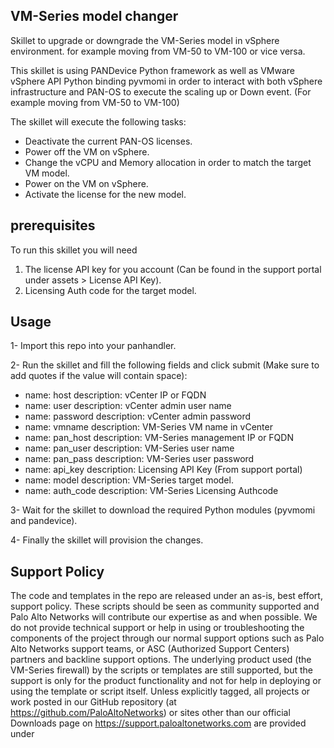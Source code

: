 ## VM-Series model changer ##
Skillet to upgrade or downgrade the VM-Series model in vSphere environment. for example moving from VM-50 to VM-100 or vice versa.
 
This skillet is using PANDevice Python framework as well as VMware vSphere API Python binding 
pyvmomi in order to interact with both vSphere infrastructure and PAN-OS to execute the scaling up or Down event. (For example moving from VM-50 to VM-100)
  

The skillet will execute the following tasks:
- Deactivate the current PAN-OS licenses.
- Power off the VM on vSphere.
- Change the vCPU and Memory allocation in order to match the target VM model.
- Power on the VM on vSphere.
- Activate the license for the new model.

## prerequisites ##

To run this skillet you will need
1. The license API key for you account (Can be found in the support portal under assets > License API Key).
2. Licensing Auth code for the target model. 


## Usage ##

1- Import this repo into your panhandler.

2- Run the skillet and fill the following fields and click submit (Make sure to add quotes if the value will contain space):
  - name: host
    description: vCenter IP or FQDN
  - name: user
    description: vCenter admin user name
  - name: password
    description: vCenter admin password
  - name: vmname
    description: VM-Series VM name in vCenter
  - name: pan_host
    description: VM-Series management IP or FQDN
  - name: pan_user
    description: VM-Series user name
  - name: pan_pass
    description: VM-Series user password
  - name: api_key
    description: Licensing API Key (From support portal)
  - name: model
    description: VM-Series target model.
  - name: auth_code
    description: VM-Series Licensing Authcode

3- Wait for the skillet to download the required Python modules (pyvmomi and pandevice).

4- Finally the skillet will provision the changes. 


## Support Policy ##

The code and templates in the repo are released under an as-is, best effort,
support policy. These scripts should be seen as community supported and
Palo Alto Networks will contribute our expertise as and when possible.
We do not provide technical support or help in using or troubleshooting the
components of the project through our normal support options such as
Palo Alto Networks support teams, or ASC (Authorized Support Centers)
partners and backline support options. The underlying product used
(the VM-Series firewall) by the scripts or templates are still supported,
but the support is only for the product functionality and not for help in
deploying or using the template or script itself. Unless explicitly tagged,
all projects or work posted in our GitHub repository
(at https://github.com/PaloAltoNetworks) or sites other than our official
Downloads page on https://support.paloaltonetworks.com are provided under
